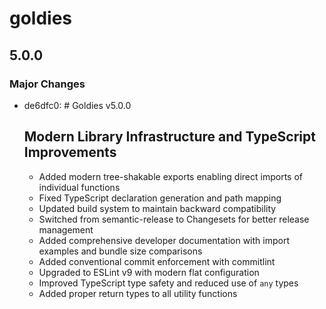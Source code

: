 # goldies

## 5.0.0

### Major Changes

- de6dfc0: # Goldies v5.0.0

  ## Modern Library Infrastructure and TypeScript Improvements

  - Added modern tree-shakable exports enabling direct imports of individual functions
  - Fixed TypeScript declaration generation and path mapping
  - Updated build system to maintain backward compatibility
  - Switched from semantic-release to Changesets for better release management
  - Added comprehensive developer documentation with import examples and bundle size comparisons
  - Added conventional commit enforcement with commitlint
  - Upgraded to ESLint v9 with modern flat configuration
  - Improved TypeScript type safety and reduced use of `any` types
  - Added proper return types to all utility functions
